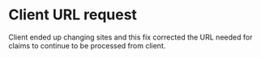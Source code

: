 # Client URL request

Client ended up changing sites and this fix corrected the URL needed for claims to continue to be processed from client.